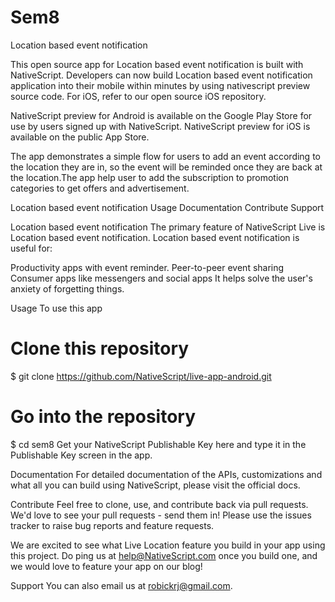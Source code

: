 # Sem8
Location based event notification

This open source app for Location based event notification is built with NativeScript. Developers can now build Location based event notification application into their mobile within minutes by using nativescript preview source code. For iOS, refer to our open source iOS repository.

NativeScript preview for Android is available on the Google Play Store for use by users signed up with NativeScript. NativeScript preview for iOS is available on the public App Store.

The app demonstrates a simple flow for users to add an event according to the location they are in, so the event will be reminded once they are back at the location.The app help user to add the subscription to promotion categories to get offers and advertisement.

Location based event notification
Usage
Documentation
Contribute
Support

Location based event notification
The primary feature of NativeScript Live is Location based event notification. Location based event notification is useful for:

Productivity apps with event reminder.
Peer-to-peer event sharing 
Consumer apps like messengers and social apps
It helps solve the user's anxiety of forgetting things.

Usage
To use this app
# Clone this repository
$ git clone https://github.com/NativeScript/live-app-android.git

# Go into the repository
$ cd sem8
Get your NativeScript Publishable Key here and type it in the Publishable Key screen in the app.

Documentation
For detailed documentation of the APIs, customizations and what all you can build using NativeScript, please visit the official docs.

Contribute
Feel free to clone, use, and contribute back via pull requests. We'd love to see your pull requests - send them in! Please use the issues tracker to raise bug reports and feature requests.

We are excited to see what Live Location feature you build in your app using this project. Do ping us at help@NativeScript.com once you build one, and we would love to feature your app on our blog!

Support
You can also email us at robickrj@gmail.com.